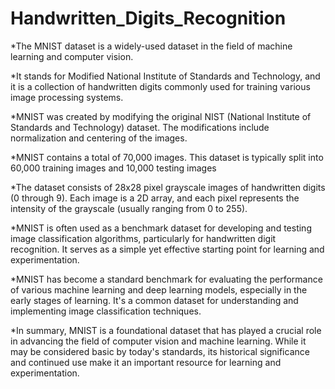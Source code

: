 # Handwritten_Digits_Recognition

*The MNIST dataset is a widely-used dataset in the field of machine learning and computer vision.

*It stands for Modified National Institute of Standards and Technology, and it is a collection of handwritten digits commonly used for training various image processing systems.

*MNIST was created by modifying the original NIST (National Institute of Standards and Technology) dataset. The modifications include normalization and centering of the images.

*MNIST contains a total of 70,000 images. This dataset is typically split into 60,000 training images and 10,000 testing images

*The dataset consists of 28x28 pixel grayscale images of handwritten digits (0 through 9). Each image is a 2D array, and each pixel represents the intensity of the grayscale (usually ranging from 0 to 255).

*MNIST is often used as a benchmark dataset for developing and testing image classification algorithms, particularly for handwritten digit recognition. It serves as a simple yet effective starting point for learning and experimentation.

*MNIST has become a standard benchmark for evaluating the performance of various machine learning and deep learning models, especially in the early stages of learning. It's a common dataset for understanding and implementing image classification techniques.

*In summary, MNIST is a foundational dataset that has played a crucial role in advancing the field of computer vision and machine learning. While it may be considered basic by today's standards, its historical significance and continued use make it an important resource for learning and experimentation.

